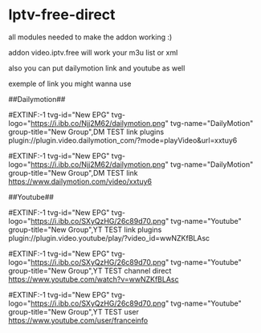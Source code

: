 # Iptv-free-direct


all modules  needed to make the addon working :) 

addon video.iptv.free  will work your m3u list or xml 

also you can put dailymotion link and youtube as well 

exemple of link you might wanna use

##Dailymotion##

#EXTINF:-1 tvg-id="New EPG" tvg-logo="https://i.ibb.co/Njj2M62/dailymotion.png" tvg-name="DailyMotion"  group-title="New Group",DM TEST link plugins
plugin://plugin.video.dailymotion_com/?mode=playVideo&url=xxtuy6

#EXTINF:-1 tvg-id="New EPG" tvg-logo="https://i.ibb.co/Njj2M62/dailymotion.png" tvg-name="DailyMotion"  group-title="New Group",DM TEST link 
https://www.dailymotion.com/video/xxtuy6


##Youtube##

#EXTINF:-1 tvg-id="New EPG" tvg-logo="https://i.ibb.co/SXyQzHG/26c89d70.png" tvg-name="Youtube" group-title="New Group",YT TEST link plugins
plugin://plugin.video.youtube/play/?video_id=wwNZKfBLAsc

#EXTINF:-1 tvg-id="New EPG" tvg-logo="https://i.ibb.co/SXyQzHG/26c89d70.png" tvg-name="Youtube" group-title="New Group",YT TEST channel direct
https://www.youtube.com/watch?v=wwNZKfBLAsc

#EXTINF:-1 tvg-id="New EPG" tvg-logo="https://i.ibb.co/SXyQzHG/26c89d70.png" tvg-name="Youtube" group-title="New Group",YT TEST user
https://www.youtube.com/user/franceinfo
